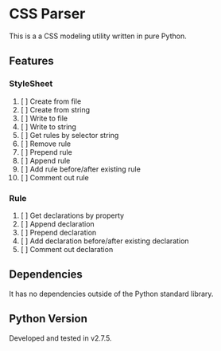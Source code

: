 # CSS Parser

This is a a CSS modeling utility written in pure Python. 

## Features

### StyleSheet

1. [ ] Create from file
2. [ ] Create from string
3. [ ] Write to file
4. [ ] Write to string
5. [ ] Get rules by selector string
6. [ ] Remove rule
7. [ ] Prepend rule
8. [ ] Append rule
9. [ ] Add rule before/after existing rule
10. [ ] Comment out rule

### Rule

1. [ ] Get declarations by property
2. [ ] Append declaration
3. [ ] Prepend declaration
4. [ ] Add declaration before/after existing declaration
5. [ ] Comment out declaration

## Dependencies

It has no dependencies outside of the Python standard library. 

## Python Version

Developed and tested in v2.7.5.

